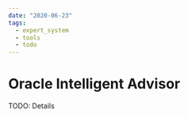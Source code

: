 ```yaml
---
date: "2020-06-23"
tags:
  - expert_system
  - tools
  - todo
---
```


# Oracle Intelligent Advisor

TODO: Details